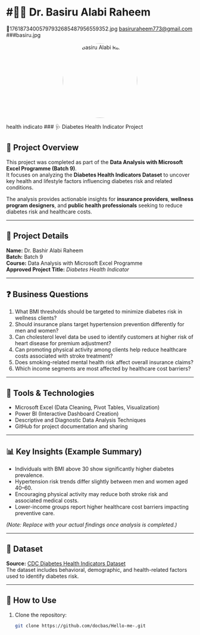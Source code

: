# #👨‍⚕️ Dr. Basiru Alabi Raheem  
📧17618734005797932685487956559352.jpg [basiruraheem773@gmail.com](mailto:basiruraheem773@gmail.com)  
###basiru.jpg
<p align="center">
  <img src="https://raw.githubusercontent.com/docbas/Hello-me-/main/profile.jpg" alt="Dr. Basiru Alabi Raheem" width="200" height="200" style="border-radius:50%;">
</p> health indicato
### 🩺 Diabetes Health Indicator Project

## 📘 Project Overview
This project was completed as part of the **Data Analysis with Microsoft Excel Programme (Batch 9)**.  
It focuses on analyzing the **Diabetes Health Indicators Dataset** to uncover key health and lifestyle factors influencing diabetes risk and related conditions.

The analysis provides actionable insights for **insurance providers**, **wellness program designers**, and **public health professionals** seeking to reduce diabetes risk and healthcare costs.

---

## 🧾 Project Details
**Name:** Dr. Bashir Alabi Raheem  
**Batch:** Batch 9  
**Course:** Data Analysis with Microsoft Excel Programme  
**Approved Project Title:** *Diabetes Health Indicator*

---

## ❓ Business Questions
1. What BMI thresholds should be targeted to minimize diabetes risk in wellness clients?  
2. Should insurance plans target hypertension prevention differently for men and women?  
3. Can cholesterol level data be used to identify customers at higher risk of heart disease for premium adjustment?  
4. Can promoting physical activity among clients help reduce healthcare costs associated with stroke treatment?  
5. Does smoking-related mental health risk affect overall insurance claims?  
6. Which income segments are most affected by healthcare cost barriers?

---

## 🧰 Tools & Technologies
- Microsoft Excel (Data Cleaning, Pivot Tables, Visualization)
- Power BI (Interactive Dashboard Creation)
- Descriptive and Diagnostic Data Analysis Techniques
- GitHub for project documentation and sharing

---

## 📊 Key Insights (Example Summary)
- Individuals with BMI above 30 show significantly higher diabetes prevalence.  
- Hypertension risk trends differ slightly between men and women aged 40–60.  
- Encouraging physical activity may reduce both stroke risk and associated medical costs.  
- Lower-income groups report higher healthcare cost barriers impacting preventive care.

*(Note: Replace with your actual findings once analysis is completed.)*

---

## 📁 Dataset
**Source:** [CDC Diabetes Health Indicators Dataset](https://www.cdc.gov/brfss/)  
The dataset includes behavioral, demographic, and health-related factors used to identify diabetes risk.

---

## 🚀 How to Use
1. Clone the repository:
   ```bash
   git clone https://github.com/docbas/Hello-me-.git
